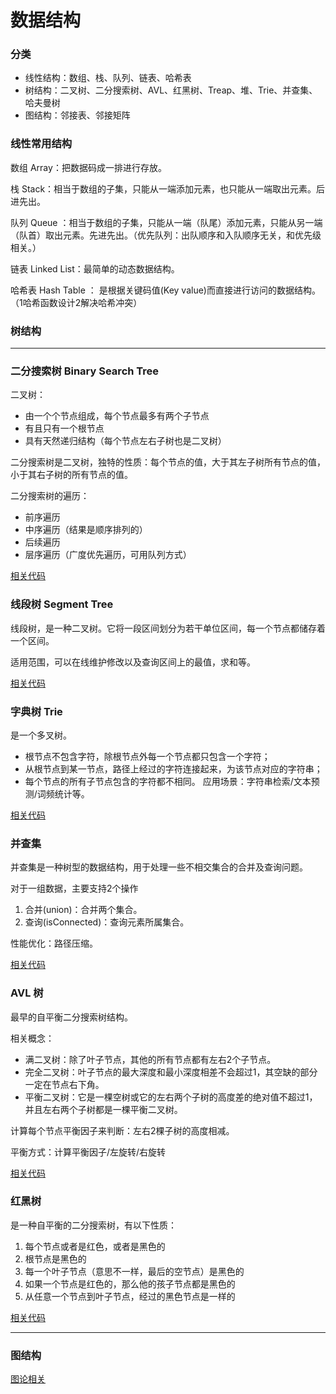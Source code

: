 # 数据结构

### 分类
* 线性结构：数组、栈、队列、链表、哈希表
* 树结构：二叉树、二分搜索树、AVL、红黑树、Treap、堆、Trie、并查集、哈夫曼树
* 图结构：邻接表、邻接矩阵

### 线性常用结构
数组 Array：把数据码成一排进行存放。

栈 Stack：相当于数组的子集，只能从一端添加元素，也只能从一端取出元素。后进先出。

队列 Queue ：相当于数组的子集，只能从一端（队尾）添加元素，只能从另一端（队首）取出元素。先进先出。（优先队列：出队顺序和入队顺序无关，和优先级相关。）

链表 Linked List：最简单的动态数据结构。

哈希表 Hash Table ： 是根据关键码值(Key value)而直接进行访问的数据结构。（1哈希函数设计2解决哈希冲突）

### 树结构
---

### 二分搜索树 Binary Search Tree

二叉树：
* 由一个个节点组成，每个节点最多有两个子节点
* 有且只有一个根节点
* 具有天然递归结构（每个节点左右子树也是二叉树）

二分搜索树是二叉树，独特的性质：每个节点的值，大于其左子树所有节点的值，小于其右子树的所有节点的值。

二分搜索树的遍历：
* 前序遍历
* 中序遍历（结果是顺序排列的）
* 后续遍历
* 层序遍历（广度优先遍历，可用队列方式）

[相关代码](https://github.com/iScript/data-structures/blob/master/src/BST.java)

### 线段树 Segment Tree
线段树，是一种二叉树。它将一段区间划分为若干单位区间，每一个节点都储存着一个区间。

适用范围，可以在线维护修改以及查询区间上的最值，求和等。

[相关代码](https://github.com/iScript/data-structures/blob/master/src/SegmentTree.java)

### 字典树 Trie
是一个多叉树。
* 根节点不包含字符，除根节点外每一个节点都只包含一个字符； 
* 从根节点到某一节点，路径上经过的字符连接起来，为该节点对应的字符串； 
* 每个节点的所有子节点包含的字符都不相同。
应用场景：字符串检索/文本预测/词频统计等。

[相关代码](https://github.com/iScript/data-structures/blob/master/src/Trie.java)

### 并查集
并查集是一种树型的数据结构，用于处理一些不相交集合的合并及查询问题。

对于一组数据，主要支持2个操作
1. 合并(union)：合并两个集合。
2. 查询(isConnected)：查询元素所属集合。

性能优化：路径压缩。

[相关代码](https://github.com/iScript/data-structures/blob/master/src/UnionFind.java)

### AVL 树
最早的自平衡二分搜索树结构。

相关概念：
* 满二叉树：除了叶子节点，其他的所有节点都有左右2个子节点。
* 完全二叉树：叶子节点的最大深度和最小深度相差不会超过1，其空缺的部分一定在节点右下角。
* 平衡二叉树：它是一棵空树或它的左右两个子树的高度差的绝对值不超过1，并且左右两个子树都是一棵平衡二叉树。

计算每个节点平衡因子来判断：左右2棵子树的高度相减。

平衡方式：计算平衡因子/左旋转/右旋转

[相关代码](https://github.com/iScript/data-structures/blob/master/src/AVLTree.java)


### 红黑树
是一种自平衡的二分搜索树，有以下性质：
1. 每个节点或者是红色，或者是黑色的
2. 根节点是黑色的
3. 每一个叶子节点（意思不一样，最后的空节点）是黑色的
4. 如果一个节点是红色的，那么他的孩子节点都是黑色的
5. 从任意一个节点到叶子节点，经过的黑色节点是一样的

[相关代码](https://github.com/iScript/data-structures/blob/master/src/RBTree.java)

---
### 图结构

[图论相关](https://github.com/iScript/graph-algorithm)